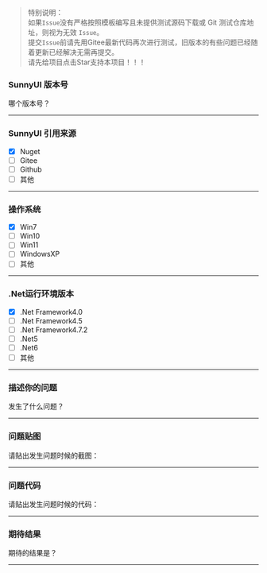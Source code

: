 > 特别说明：    
> 如果`Issue`没有严格按照模板编写且未提供测试源码下载或 Git 测试仓库地址，则视为无效 `Issue`。     
> 提交`Issue`前请先用Gitee最新代码再次进行测试，旧版本的有些问题已经随着更新已经解决无需再提交。    
> 请先给项目点击Star支持本项目！！！    
    
### SunnyUI 版本号     
    
哪个版本号？    
    
---

### SunnyUI 引用来源

- [x] Nuget
- [ ] Gitee
- [ ] Github
- [ ] 其他

---

### 操作系统

- [x] Win7
- [ ] Win10
- [ ] Win11
- [ ] WindowsXP
- [ ] 其他

---

### .Net运行环境版本

- [x] .Net Framework4.0
- [ ] .Net Framework4.5
- [ ] .Net Framework4.7.2
- [ ] .Net5
- [ ] .Net6
- [ ] 其他

---

### 描述你的问题

发生了什么问题？

---

### 问题贴图

请贴出发生问题时候的截图：

---

### 问题代码

请贴出发生问题时候的代码：

---

### 期待结果

期待的结果是？

---